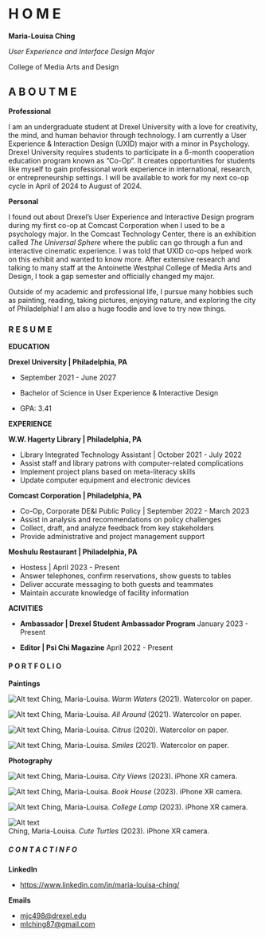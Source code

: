 # H O M E
**Maria-Louisa Ching**


*User Experience and Interface Design Major*


College of Media Arts and Design

## A B O U T  M E
**Professional**

I am an undergraduate student at Drexel University with a love for creativity, the mind, and human behavior through technology. I am currently a User Experience & Interaction Design (UXID) major with a minor in Psychology. 
Drexel University requires students to participate in a 6-month cooperation education program known as “Co-Op”. It creates opportunities for students like myself to gain professional work experience in international, research, or entrepreneurship settings. I will be available to work for my next co-op cycle in April of 2024 to August of 2024. 

**Personal**

I found out about Drexel’s User Experience and Interactive Design program during my first co-op at Comcast Corporation when I used to be a psychology major. In the Comcast Technology Center, there is an exhibition called *The Universal Sphere* where the public can go through a fun and interactive cinematic experience. I was told that UXID co-ops helped work on this exhibit and wanted to know more. After extensive research and talking to many staff at the Antoinette Westphal College of Media Arts and Design, I took a gap semester and officially changed my major. 


Outside of my academic and professional life, I pursue many hobbies such as painting, reading, taking pictures, enjoying nature, and exploring the city of Philadelphia! I am also a huge foodie and love to try new things. 

### R E S U M E
**EDUCATION**

**Drexel University | Philadelphia, PA**

* September 2021 - June 2027 

* Bachelor of Science in User Experience & Interactive Design

* GPA: 3.41

**EXPERIENCE**

**W.W. Hagerty Library | Philadelphia, PA**

* Library Integrated Technology Assistant | October 2021 - July 2022
* Assist staff and library patrons with computer-related complications
* Implement project plans based on meta-literacy skills
* Update computer equipment and electronic devices 

**Comcast Corporation | Philadelphia, PA**

* Co-Op, Corporate DE&I Public Policy | September 2022 - March 2023 
* Assist in analysis and recommendations on policy challenges 
* Collect, draft, and analyze feedback from key stakeholders
* Provide administrative and project management support 

**Moshulu Restaurant | Philadelphia, PA**

* Hostess | April 2023 - Present
* Answer telephones, confirm reservations, show guests to tables
* Deliver accurate messaging to both guests and teammates
* Maintain accurate knowledge of facility information 


**ACIVITIES**

* **Ambassador | Drexel Student Ambassador Program**
January 2023 - Present

* **Editor | Psi Chi Magazine**
April 2022 - Present


#### P O R T F O L I O
**Paintings** 

![Alt text](/images/painting_1.jpg) 
Ching, Maria-Louisa. *Warm Waters* (2021). Watercolor on paper. 

![Alt text](/images/painting_2.jpg)
Ching, Maria-Louisa. *All Around* (2021). Watercolor on paper. 

![Alt text](/images/painting_3.jpg)
Ching, Maria-Louisa. *Citrus* (2020). Watercolor on paper. 

![Alt text](/images/painting_4.jpg) 
Ching, Maria-Louisa. *Smiles* (2021). Watercolor on paper. 

**Photography**

![Alt text](</images/photo_1.jpeg>) 
Ching, Maria-Louisa. *City Views* (2023). iPhone XR camera.

![Alt text](</images/photo_2.jpeg>) 
Ching, Maria-Louisa. *Book House* (2023). iPhone XR camera.

![Alt text](</images/photo_3.jpeg>) 
Ching, Maria-Louisa. *College Lamp* (2023). iPhone XR camera.

![Alt text](</images/photo_4.jpeg>)  
Ching, Maria-Louisa. *Cute Turtles* (2023). iPhone XR camera.


##### C O N T A C T  I N F O 
**LinkedIn**
* https://www.linkedin.com/in/maria-louisa-ching/ 

**Emails**
* mjc498@drexel.edu
* mlching87@gmail.com